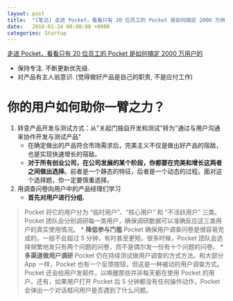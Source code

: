 ```yaml
---
layout: post
title:  "[笔记] 走进 Pocket，看看只有 20 位员工的 Pocket 是如何搞定 2000 万用户的"
date:   2016-01-24 00:00:00 +0800
categories: Startup
---
```


[走进 Pocket，看看只有 20 位员工的 Pocket 是如何搞定 2000 万用户的](http://36kr.com/p/5042515.html)

* 保持专注. 不断更新优先级.
* 对产品有主人翁意识. (觉得做好产品是自己的职责, 不是应付工作)

# 你的用户如何助你一臂之力？

1. 转变产品开发与测试方式：从"关起门独自开发和测试"转为"通过与用户沟通来协作开发与测试产品"
	* 在确定做出的产品符合市场需求后，完美主义不仅是做出好产品的宿敌，也是实现快速增长的宿敌。
	* **对于所有创业公司，在公司发展的某个阶段，你都要在完美和增长这两者之间做出选择**。前者是一个静态的特征，后者是一个动态的过程。面对这个选择题，你一定要慎重选择。
2. 用调查问卷向用户中的产品经理们学习
	* **首先对用户进行分组.**
> Pocket 将它的用户分为 “临时用户”、“核心用户” 和 “不活跃用户” 三类。Pocket 团队会分别调研每一类用户，确保调研数据可以准确反应这三类用户的真实使用情况。
	* **降低参与门槛**
> Pocket 确保用户调查问卷是很容易完成的，一般不会超过 5 分钟，有时甚至更短。很多时候，Pocket 团队会选择频繁地发只有两个问题的问卷，而不是偶尔发一份有十个问题的问卷。
	* **多渠道做用户调研**
> Pocket 仍在持续测试做用户调查的方式方法。和大部分 App 一样，Pocket 也有一个反馈按钮，但这是一种被动的用户调查方式。Pocket 还会给用户发邮件，以唤醒那些并非每天都在使用 Pocket 的用户。还有，如果用户打开 Pocket 后 5 分钟都没有任何操作动作，Pocket 会弹出一个对话框问用户是否遇到了什么问题。